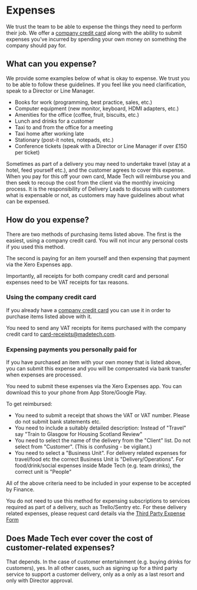 # Expenses

We trust the team to be able to expense the things they need to perform their job. We offer a [company credit card](../../benefits/company_credit_card.md) along with the ability to submit expenses you've incurred by spending your own money on something the company should pay for.

## What can you expense?

We provide some examples below of what is okay to expense. We trust you to be able to follow these guidelines. If you feel like you need clarification, speak to a Director or Line Manager.

- Books for work (programming, best practice, sales, etc.)
- Computer equipment (new monitor, keyboard, HDMI adapters, etc.)
- Amenities for the office (coffee, fruit, biscuits, etc.)
- Lunch and drinks for a customer
- Taxi to and from the office for a meeting
- Taxi home after working late
- Stationary (post-it notes, notepads, etc.)
- Conference tickets (speak with a Director or Line Manager if over £150 per ticket)

Sometimes as part of a delivery you may need to undertake travel (stay at a hotel, feed yourself etc.), and the customer agrees to cover this expense. When you pay for this off your own card, Made Tech will reimburse you and then seek to recoup the cost from the client via the monthly invoicing process. It is the responsibility of Delivery Leads to discuss with customers what is expensable or not, as customers may have guidelines about what can be expensed.

## How do you expense?

There are two methods of purchasing items listed above. The first is the easiest, using a company credit card. You will not incur any personal costs if you used this method. 

The second is paying for an item yourself and then expensing that payment via the Xero Expenses app.

Importantly, all receipts for both company credit card and personal expenses need to be VAT receipts for tax reasons.

### Using the company credit card

If you already have a [company credit card](../../benefits/company_credit_card.md) you can use it in order to purchase items listed above with it.

You need to send any VAT receipts for items purchased with the company credit card to [card-receipts@madetech.com](mailto:card-receipts@madetech.com).

### Expensing payments you personally paid for

If you have purchased an item with your own money that is listed above, you can submit this expense and you will be compensated via bank transfer when expenses are processed.

You need to submit these expenses via the Xero Expenses app. You can download this to your phone from App Store/Google Play.

To get reimbursed:

 * You need to submit a receipt that shows the VAT or VAT number. Please do not submit bank statements etc.
 * You need to include a suitably detailed description: Instead of "Travel" say "Train to Glasgow for Housing Scotland Review"
 * You need to select the name of the delivery from the "Client" list. Do not select from "Customer". (This is confusing - be vigilant.)
 * You need to select a "Business Unit". For delivery related expenses for travel/food etc the correct Business Unit is "Delivery/Operations". For food/drink/social expenses inside Made Tech (e.g. team drinks), the correct unit is "People"

All of the above criteria need to be included in your expense to be accepted by Finance.

You do not need to use this method for expensing subscriptions to services required as part of a delivery, such as Trello/Sentry etc. For these delivery related expenses, please request card details via the [Third Party Expense Form](../../guides/3rd_party_services.md)

## Does Made Tech ever cover the cost of customer-related expenses?
That depends. In the case of customer entertainment (e.g. buying drinks for customers), yes. In all other cases, such as signing up for a third party service to support a customer delivery, only as a only as a last resort and only with Director approval.
